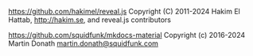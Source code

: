 https://github.com/hakimel/reveal.js
Copyright (C) 2011-2024 Hakim El Hattab, http://hakim.se, and reveal.js contributors

https://github.com/squidfunk/mkdocs-material
Copyright (c) 2016-2024 Martin Donath <martin.donath@squidfunk.com>